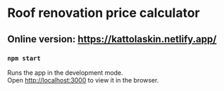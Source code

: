 # Roof renovation price calculator

## Online version: https://kattolaskin.netlify.app/

### `npm start`

Runs the app in the development mode.\
Open [http://localhost:3000](http://localhost:3000) to view it in the browser.
